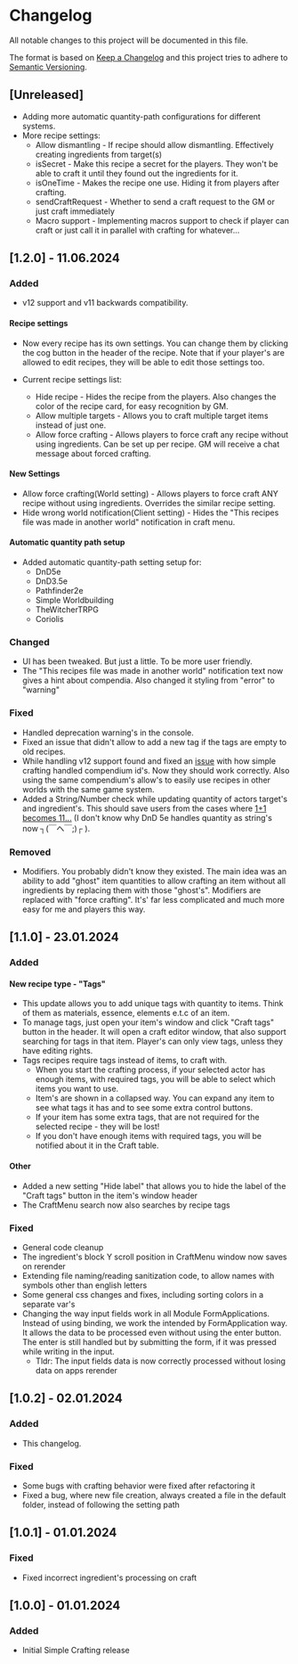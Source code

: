 # Changelog

All notable changes to this project will be documented in this file.

The format is based on [Keep a Changelog](https://keepachangelog.com/en/1.1.0/)
and this project tries to adhere to [Semantic Versioning](https://semver.org/spec/v2.0.0.html).

## [Unreleased]

- Adding more automatic quantity-path configurations for different systems.
- More recipe settings:
  - Allow dismantling - If recipe should allow dismantling. Effectively creating ingredients from target(s)
  - isSecret - Make this recipe a secret for the players. They won't be able to craft it until they found out the ingredients for it.
  - isOneTime - Makes the recipe one use. Hiding it from players after crafting.
  - sendCraftRequest - Whether to send a craft request to the GM or just craft immediately
  - Macro support - Implementing macros support to check if player can craft or just call it in parallel with crafting for whatever...

## [1.2.0] - 11.06.2024

### Added

- v12 support and v11 backwards compatibility. 

#### Recipe settings

- Now every recipe has its own settings. You can change them by clicking the cog button in the header of the recipe. Note that if your player's are allowed to edit recipes, they will be able to edit those settings too.

- Current recipe settings list:
  - Hide recipe - Hides the recipe from the players. Also changes the color of the recipe card, for easy recognition by GM.
  - Allow multiple targets - Allows you to craft multiple target items instead of just one.
  - Allow force crafting - Allows players to force craft any recipe without using ingredients. Can be set up per recipe. GM will receive a chat message about forced crafting.

#### New Settings

- Allow force crafting(World setting) - Allows players to force craft ANY recipe without using ingredients. Overrides the similar recipe setting.
- Hide wrong world notification(Client setting) - Hides the "This recipes file was made in another world" notification in craft menu.

#### Automatic quantity path setup

- Added automatic quantity-path setting setup for:
  - DnD5e
  - DnD3.5e
  - Pathfinder2e
  - Simple Worldbuilding
  - TheWitcherTRPG
  - Coriolis

### Changed

- UI has been tweaked. But just a little. To be more user friendly.
- The "This recipes file was made in another world" notification text now gives a hint about compendia. Also changed it styling from "error" to "warning"

### Fixed

- Handled deprecation warning's in the console.
- Fixed an issue that didn't allow to add a new tag if the tags are empty to old recipes.
- While handling v12 support found and fixed an [issue](https://github.com/Furukia/furu-sc/issues/3) with how simple crafting handled compendium id's. Now they should work correctly. Also using the same compendium's allow's to easily use recipes in other worlds with the same game system.
- Added a String/Number check while updating quantity of actors target's and ingredient's. This should save users from the cases where [1+1 becomes 11...](https://github.com/Furukia/furu-sc/issues/1) (I don't know why DnD 5e handles quantity as string's now 	┐(￣ヘ￣;)┌ ).

### Removed

- Modifiers. You probably didn't know they existed. The main idea was an ability to add "ghost" item quantities to allow crafting an item without all ingredients by replacing them with those "ghost's". Modifiers are replaced with "force crafting". It's' far less complicated and much more easy for me and players this way.

## [1.1.0] - 23.01.2024

### Added

#### New recipe type - "Tags"
  
- This update allows you to add unique tags with quantity to items. Think of them as materials, essence, elements e.t.c of an item. 
- To manage tags, just open your item's window and click "Craft tags" button in the header. It will open a craft editor window, that also support searching for tags in that item. Player's can only view tags, unless they have editing rights.
- Tags recipes require tags instead of items, to craft with. 
  - When you start the crafting process, if your selected actor has enough items, with required tags, you will be able to select which items you want to use. 
  - Item's are shown in a collapsed way. You can expand any item to see what tags it has and to see some extra control buttons.
  - If your item has some extra tags, that are not required for the selected recipe - they will be lost!
  - If you don't have enough items with required tags, you will be notified about it in the Craft table.

#### Other
- Added a new setting "Hide label" that allows you to hide the label of the "Craft tags" button in the item's window header
- The CraftMenu search now also searches by recipe tags

### Fixed
- General code cleanup
- The ingredient's block Y scroll position in CraftMenu window now saves on rerender
- Extending file naming/reading sanitization code, to allow names with symbols other than english letters
- Some general css changes and fixes, including sorting colors in a separate var's
- Changing the way input fields work in all Module FormApplications. Instead of using binding, we work the intended by FormApplication way. It allows the data to be processed even without using the enter button. The enter is still handled but by submitting the form, if it was pressed while writing in the input. 
  - Tldr: The input fields data is now correctly processed without losing data on apps rerender

## [1.0.2] - 02.01.2024

### Added
- This changelog.

### Fixed
- Some bugs with crafting behavior were fixed after refactoring it
- Fixed a bug, where new file creation, always created a file in the default folder, instead of following the setting path

## [1.0.1] - 01.01.2024

### Fixed
- Fixed incorrect ingredient's processing on craft

## [1.0.0] - 01.01.2024

### Added
- Initial Simple Crafting release
